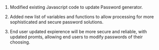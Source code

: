 1. Modified existing Javascript code to update Password generator.

2. Added new list of variables and functions to allow processing for more sophisticated and secure password solutions.

3. End user updated expierence will be more secure and reliable, with updated promts, allowing end users to modify passwords of their choosing.